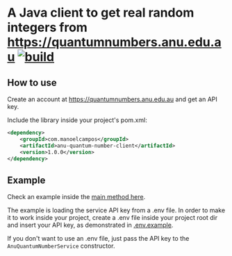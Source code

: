 # A Java client to get real random integers from https://quantumnumbers.anu.edu.au [![build](https://github.com/manoelcampos/anu-quantum-number-java-client/actions/workflows/build.yml/badge.svg)](https://github.com/manoelcampos/anu-quantum-number-java-client/actions/workflows/build.yml)

## How to use

Create an account at https://quantumnumbers.anu.edu.au and get an API key.

Include the library inside your project's pom.xml:

```xml
<dependency>
    <groupId>com.manoelcampos</groupId>
    <artifactId>anu-quantum-number-client</artifactId>
    <version>1.0.0</version>
</dependency>
```

## Example

Check an example inside the [main method here](https://github.com/manoelcampos/anu-quantum-number-java-client/blob/master/src/main/java/com/manoelcampos/anuquantumnumbers/AnuQuantumNumberService.java#L93).

The example is loading the service API key from a .env file.
In order to make it to work inside your project, create a .env file inside your project root dir and insert your API key, as demonstrated in [ .env.example]( .env.example).

If you don't want to use an .env file, just pass the API key to the `AnuQuantumNumberService` constructor.